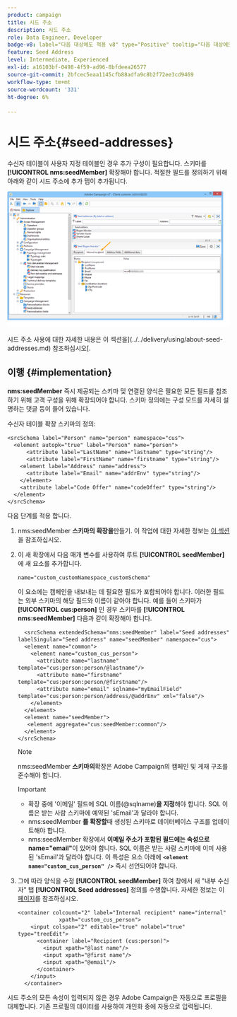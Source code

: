 ```yaml
---
product: campaign
title: 시드 주소
description: 시드 주소
role: Data Engineer, Developer
badge-v8: label="다음 대상에도 적용 v8" type="Positive" tooltip="다음 대상에도 적용 Campaign v8"
feature: Seed Address
level: Intermediate, Experienced
exl-id: a16103bf-0498-4f59-ad96-8bfdeea26577
source-git-commit: 2bfcec5eaa1145cfb88adfa9c8b2f72ee3cd9469
workflow-type: tm+mt
source-wordcount: '331'
ht-degree: 6%

---
```


# 시드 주소{#seed-addresses}



수신자 테이블이 사용자 지정 테이블인 경우 추가 구성이 필요합니다. 스키마를 **[!UICONTROL nms:seedMember]** 확장해야 합니다. 적절한 필드를 정의하기 위해 아래와 같이 시드 주소에 추가 탭이 추가됩니다.

![](assets/s_ncs_user_seedlist_new_tab.png)

시드 주소 사용에 대한 자세한 내용은 이 섹션을](../../delivery/using/about-seed-addresses.md) 참조하십시오[.

## 이행 {#implementation}

**nms:seedMember** 즉시 제공되는 스키마 및 연결된 양식은 필요한 모든 필드를 참조하기 위해 고객 구성을 위해 확장되어야 합니다. 스키마 정의에는 구성 모드를 자세히 설명하는 댓글 등이 들어 있습니다.

수신자 테이블 확장 스키마의 정의:

```
<srcSchema label="Person" name="person" namespace="cus">
  <element autopk="true" label="Person" name="person">
      <attribute label="LastName" name="lastname" type="string"/>
      <attribute label="FirstName" name="firstname" type="string"/>
    <element label="Address" name="address">
      <attribute label="Email" name="addrEnv" type="string"/>
    </element>
    <attribute label="Code Offer" name="codeOffer" type="string"/>
  </element>
</srcSchema>
```

다음 단계를 적용 합니다.

1. nms:seedMember **스키마의 확장을**&#x200B;만들기. 이 작업에 대한 자세한 정보는 [이 섹션](../../configuration/using/extending-a-schema.md)을 참조하십시오.
1. 이 새 확장에서 다음 매개 변수를 사용하여 루트 **[!UICONTROL seedMember]** 에 새 요소를 추가합니다.

   ```
   name="custom_customNamespace_customSchema"
   ```

   이 요소에는 캠페인을 내보내는 데 필요한 필드가 포함되어야 합니다. 이러한 필드는 외부 스키마의 해당 필드와 이름이 같아야 합니다. 예를 들어 스키마가 **[!UICONTROL cus:person]** 인 경우 스키마를 **[!UICONTROL nms:seedMember]** 다음과 같이 확장해야 합니다.

   ```
     <srcSchema extendedSchema="nms:seedMember" label="Seed addresses" labelSingular="Seed address" name="seedMember" namespace="cus">
     <element name="common">
       <element name="custom_cus_person">
         <attribute name="lastname" template="cus:person:person/@lastname"/>
         <attribute name="firstname" template="cus:person:person/@firstname"/>
         <attribute name="email" sqlname="myEmailField" template="cus:person:person/address/@addrEnv" xml="false"/>
       </element>
     </element>
     <element name="seedMember">
      <element aggregate="cus:seedMember:common"/>
     </element>
   </srcSchema>
   ```

   >[!NOTE]
   >
   >nms:seedMember **스키마의**&#x200B;확장은 Adobe Campaign의 캠페인 및 게재 구조를 준수해야 합니다.

   >[!IMPORTANT]
   >
   >
   >    
   >    
   >    * 확장 중에 &#39;이메일&#39; 필드에 SQL 이름(@sqlname)**을 지정**&#x200B;해야 합니다. SQL 이름은 받는 사람 스키마에 예약된 &#39;sEmail&#39;과 달라야 합니다.
   >    * nms:seedMember **를 확장할**&#x200B;때 생성된 스키마로 데이터베이스 구조를 업데이트해야 합니다.
   >    * nms:seedMember 확장에서 **이메일 주소가 포함된 필드에는 속성으로 name=&quot;email&quot;**&#x200B;이 있어야 합니다&#x200B;**.** SQL 이름은 받는 사람 스키마에 이미 사용된 &#39;sEmail&#39;과 달라야 합니다. 이 특성은 요소 아래에 **`<element name="custom_cus_person" />`** 즉시 선언되어야 합니다.
   >    
   >

1. 그에 따라 양식을 수정 **[!UICONTROL seedMember]** 하여 창에서 새 &quot;내부 수신자&quot; 탭 **[!UICONTROL Seed addresses]** 정의를 수행합니다. 자세한 정보는 이 [페이지](../../configuration/using/form-structure.md)를 참조하십시오.

   ```
   <container colcount="2" label="Internal recipient" name="internal"
                xpath="custom_cus_person">
       <input colspan="2" editable="true" nolabel="true" type="treeEdit">
         <container label="Recipient (cus:person)">
           <input xpath="@last name"/>
           <input xpath="@first name"/>
           <input xpath="@email"/>
         </container>
       </input>
     </container>
   ```

시드 주소의 모든 속성이 입력되지 않은 경우 Adobe Campaign은 자동으로 프로필을 대체합니다. 기존 프로필의 데이터를 사용하여 개인화 중에 자동으로 입력됩니다.
